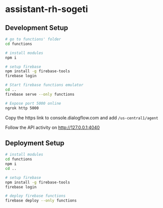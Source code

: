 # assistant-rh-sogeti

## Development Setup

``` bash
# go to functions' folder
cd functions

# install modules
npm i

# setup firebase
npm install -g firebase-tools
firebase login

# Start firebase functions emulator
cd ..
firebase serve --only functions

# Expose port 5000 online
ngrok http 5000
```


Copy the https link to console.dialogflow.com
and add `/us-central1/agent`

Follow the API activity on http://127.0.0.1:4040


## Deployment Setup

``` bash
# install modules
cd functions
npm i
cd ..

# setup firebase
npm install -g firebase-tools
firebase login

# deploy firebase functions
firebase deploy --only functions
```